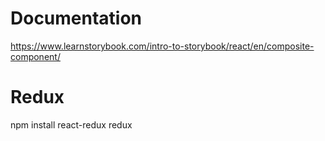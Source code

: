 # Documentation
https://www.learnstorybook.com/intro-to-storybook/react/en/composite-component/

# Redux
npm install react-redux redux
